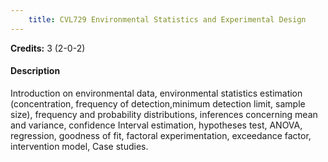 ```yaml
---
    title: CVL729 Environmental Statistics and Experimental Design
---
```

**Credits:** 3 (2-0-2)



#### Description 
Introduction on environmental data, environmental statistics estimation (concentration, frequency of detection,minimum detection limit, sample size), frequency and probability distributions, inferences concerning mean and variance, confidence Interval estimation, hypotheses test, ANOVA, regression, goodness of fit, factoral experimentation, exceedance factor, intervention model, Case studies.